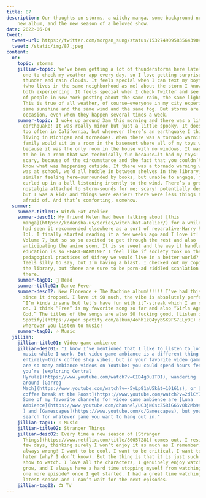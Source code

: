 ```yaml
---
title: 87
description: Our thoughts on storms, a witchy manga, some background noise, a
    new album, and the new season of a beloved show.
date: 2022-06-04
tweet:
  tweet-url: https://twitter.com/morgan_sung/status/1532749095835643904
  tweet: /static/img/87.jpeg
content:
  on:
    topic: storms
    jillian-topic: We’ve been getting a lot of thunderstorms here lately. I’m not
      one to check my weather app every day, so I love getting surprised by
      thunder and rain clouds. It feels special when I can text my boyfriend
      (who lives in the same neighborhood as me) about the storm I know we’re
      both experiencing. It feels special when I check Twitter and see a bunch
      of people in New York posting about the same rain, the same lightning.
      This is true of all weather, of course—everyone in my city experiences the
      same sunshine and the same wind and the same fog. But storms are a special
      occasion, even when they happen several times a week.
    summer-topic: I woke up around 3am this morning and there was a little
      earthquake! It was really minor but just a little spooky. It doesn’t storm
      too often in California, but whenever there’s an earthquake I think about
      living in Michigan and tornadoes. When there was a tornado warning, my
      family would sit in a room in the basement where all of my toys were
      because it was the only room in the house with no windows. It was eerie,
      to be in a room that was technically fun because…it had my toys! but also
      scary, because of the circumstance and the fact that you couldn’t really
      know what was happening outside. If there was a tornado warning while I
      was at school, we’d all huddle in between shelves in the library; a
      similar feeling here—surrounded by books, but unable to engage, just
      curled up in a ball listening intently to the wind. There’s a grotesque
      nostalgia attached to storm-sounds for me; scary! potentially destructive!
      but I was a kid? and things were easier? there were less things to be
      afraid of. And that’s comforting, somehow.
  summer:
    summer-title01: Witch Hat Atelier
    summer-desc01: My friend Helen had been talking about [this
      manga](https://kodansha.us/series/witch-hat-atelier/) for a while and I
      had seen it recommended elsewhere as a sort of reparative-Harry Potter,
      lol. I finally started reading it a few weeks ago and I love it!!!! I’m on
      Volume 7, but so so so excited to get through the rest and also
      anticipating the anime soon. It is so sweet and the way it handles
      education is so HEART-WARMING? I feel like if society took on the
      pedagogical practices of Qifrey we would live in a better world? Which
      feels silly to say, but I’m having a blast. I checked out my copies from
      the library, but there are sure to be porn-ad riddled scanlation sites out
      there.
    summer-tag01: 📖 Read
    summer-title02: Dance Fever
    summer-desc02: New Florence + The Machine album!!!!!! I’ve had this on repeat
      since it dropped. I love it SO much, the vibe is absolutely perfect for a
      “I’m kinda insane but let’s have fun with it”-streak which I am currently
      on. I think “Free” is my favorite song so far and also “Girls Against
      God.” The titles of the songs are also SO fucking good. [Listen on
      Spotify](https://open.spotify.com/album/4ohh1zQ4yybSK9FS7LLyDE) or
      wherever you listen to music!
    summer-tag02: 🎶 Music
  jillian:
    jillian-title01: Video game ambience
    jillian-desc01: "I know I’ve mentioned that I like to listen to lofi video game
      music while I work. But video game ambiance is a different thing
      entirely—think coffee shop vibes, but in your favorite video game. There
      are so many ambiance videos on Youtube: you could spend hours feeling like
      you’re [exploring Central
      Hyrule](https://www.youtube.com/watch?v=CID4g0u1TOI), wandering
      around [Garreg
      Mach](https://www.youtube.com/watch?v=-5yLp81aU5k&t=10161s), or [taking a
      coffee break at the Roost](https://www.youtube.com/watch?v=2dlCY7XNIfQ).
      Some of my favorite channels for video game ambience are [Luna
      Ambience](https://www.youtube.com/channel/UC3jN6scZ5RiG6Sv0k2Mb94w/videos\
      ) and [Gamescapes](https://www.youtube.com/c/Gamescapes), but you can
      search for whatever game you want to hang out in."
    jillian-tag01: 🎶 Music
    jillian-title02: Stranger Things
    jillian-desc02: Every time a new season of [Stranger
      Things](https://www.netflix.com/title/80057281) comes out, I resist for a
      few days, thinking surely I won’t enjoy it as much as I remember. And I’m
      always wrong! I want to be cool, I want to be critical, I want to be a
      hater (why? I don’t know). But the thing is that it is just such a fun
      show to watch. I love all the characters, I genuinely enjoy watching them
      grow, and I always have a hard time stopping myself from watching *just
      one more episode* once I get started. I had a great time watching this
      latest season—and I can’t wait for the next episodes.
    jillian-tag02: 📺 TV
---
```

